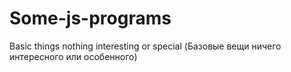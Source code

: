 # Some-js-programs
Basic things nothing interesting or special (Базовые вещи ничего интересного или особенного)
